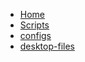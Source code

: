 <!-- _navbar.md -->

* [Home](README.md)
* [Scripts](Scripts.md)
* [configs](configs.md)
* [desktop-files](desktop-files.md)